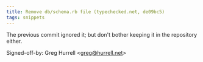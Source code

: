 ```yaml
---
title: Remove db/schema.rb file (typechecked.net, de09bc5)
tags: snippets
---
```


The previous commit ignored it; but don't bother keeping it in the repository either.

Signed-off-by: Greg Hurrell &lt;greg@hurrell.net&gt;
